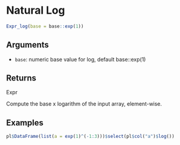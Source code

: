 # Natural Log

```r
Expr_log(base = base::exp(1))
```

## Arguments

- `base`: numeric base value for log, default base::exp(1)

## Returns

Expr

Compute the base x logarithm of the input array, element-wise.

## Examples

```r
pl$DataFrame(list(a = exp(1)^(-1:3)))$select(pl$col("a")$log())
```